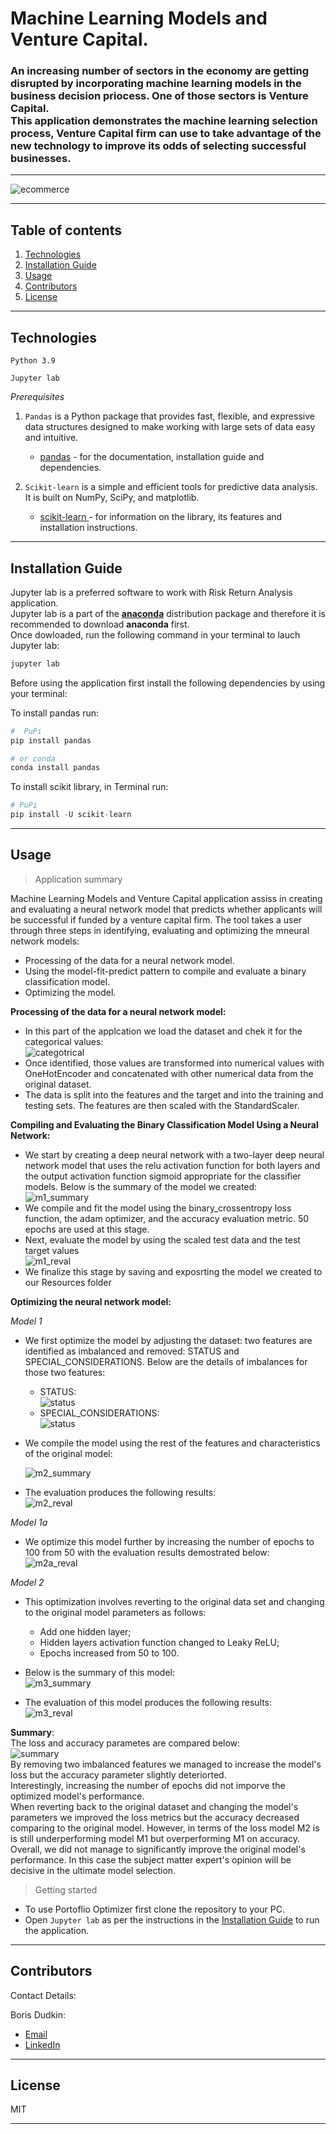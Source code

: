 # Machine Learning Models and Venture Capital.

### An increasing number of sectors in the economy are getting disrupted by incorporating machine learning models in the business decision priocess. One of those sectors is Venture Capital.<br/>This application demonstrates the machine learning selection process, Venture Capital firm can use to take advantage of the new technology to improve its odds of selecting successful businesses.

---

![ecommerce](Images/neural.jpg)

---

## Table of contents

1. [Technologies](#technologies)
2. [Installation Guide](#installation-guide)
3. [Usage](#usage)
4. [Contributors](#contributors)
5. [License](#license)

---

## Technologies

`Python 3.9`

`Jupyter lab`

_Prerequisites_

1. `Pandas` is a Python package that provides fast, flexible, and expressive data structures designed to make working with large sets of data easy and intuitive.

   - [pandas](https://github.com/pandas-dev/pandas) - for the documentation, installation guide and dependencies.

2. `Scikit-learn` is a simple and efficient tools for predictive data analysis. It is built on NumPy, SciPy, and matplotlib.

   - [scikit-learn ](https://scikit-learn.org/stable/) - for information on the library, its features and installation instructions.<br/>

---

## Installation Guide

Jupyter lab is a preferred software to work with Risk Return Analysis application.<br/> Jupyter lab is a part of the **[anaconda](https://www.anaconda.com/)** distribution package and therefore it is recommended to download **anaconda** first.<br/> Once dowloaded, run the following command in your terminal to lauch Jupyter lab:

```python
jupyter lab
```

Before using the application first install the following dependencies by using your terminal:

To install pandas run:

```python
#  PuPi
pip install pandas
```

```python
# or conda
conda install pandas
```

To install scikit library, in Terminal run:

```python
# PuPi
pip install -U scikit-learn
```

---

## Usage

> Application summary<br/>

Machine Learning Models and Venture Capital application assiss in creating and evaluating a neural network model that predicts whether applicants will be successful if funded by a venture capital firm. The tool takes a user through three steps in identifying, evaluating and optimizing the mneural network models:<br/>

- Processing of the data for a neural network model.
- Using the model-fit-predict pattern to compile and evaluate a binary classification model.
- Optimizing the model.

**Processing of the data for a neural network model:**<br/>

- In this part of the applcation we load the dataset and chek it for the categorical values: <br/>
  ![categotrical](Images/CategoricalPNG.PNG)<br/>
- Once identified, those values are transformed into numerical values with OneHotEncoder and concatenated with other numerical data from the original dataset.
- The data is split into the features and the target and into the training and testing sets. The features are then scaled with the StandardScaler.

**Compiling and Evaluating the Binary Classification Model Using a Neural Network:**<br/>

- We start by creating a deep neural network with a two-layer deep neural network model that uses the relu activation function for both layers and the output activation function sigmoid appropriate for the classifier models. Below is the summary of the model we created:<br/>
  ![m1_summary](Images/m1_summary.PNG)<br/>
- We compile and fit the model using the binary_crossentropy loss function, the adam optimizer, and the accuracy evaluation metric. 50 epochs are used at this stage.<br/>
- Next, evaluate the model by using the scaled test data and the test target values <br/>
  ![m1_reval](Images/M1_eval.PNG)<br/>
- We finalize this stage by saving and exposrting the model we created to our Resources folder <br/>

**Optimizing the neural network model:**<br/>

_Model 1_<br/>

- We first optimize the model by adjusting the dataset: two features are identified as imbalanced and removed: STATUS and SPECIAL_CONSIDERATIONS. Below are the details of imbalances for those two features:

  - STATUS:<br/>
    ![status](Images/status.PNG)<br/>
  - SPECIAL_CONSIDERATIONS:<br/>
    ![status](Images/Considerations.PNG)<br/>

- We compile the model using the rest of the features and characteristics of the original model:

  ![m2_summary](Images/m2_summary.PNG)<br/>

- The evaluation produces the following results:<br/>
  ![m2_reval](Images/M2_eval.PNG)<br/>

_Model 1a_

- We optimize this model further by increasing the number of epochs to 100 from 50 with the evaluation results demostrated below:<br/>
  ![m2a_reval](Images/M2a_eval.PNG)<br/>

_Model 2_

- This optimization involves reverting to the original data set and changing to the original model parameters as follows:<br/>
  - Add one hidden layer;
  - Hidden layers activation function changed to Leaky ReLU;
  - Epochs increased from 50 to 100.<br/>
- Below is the summary of this model:<br/>
  ![m3_summary](Images/m3_summary.PNG)<br/>

- The evaluation of this model produces the following results:<br/>
  ![m3_reval](Images/M3_100_eval.PNG)<br/>

**Summary**:<br/>
The loss and accuracy parametes are compared below:<br/>
![summary](Images/Summary.PNG)<br/>
By removing two imbalanced features we managed to increase the model's loss but the accuracy parameter slightly deteriorted.<br/> Interestingly, increasing the number of epochs did not imporve the optimized model's performance.<br/>
When reverting back to the original dataset and changing the model's parameters we improved the loss metrics but the accuracy decreased comparing to the original model. However, in terms of the loss model M2 is is still underperforming model M1 but overperforming M1 on accuracy.<br/>
Overall, we did not manage to significantly improve the original model's performance. In this case the subject matter expert's opinion will be decisive in the ultimate model selection.<br/>

> Getting started<br/>

- To use Portoflio Optimizer first clone the repository to your PC.<br/>
- Open `Jupyter lab` as per the instructions in the [Installation Guide](#installation-guide) to run the application.<br/>

---

## Contributors

Contact Details:

Boris Dudkin:

- [Email](boris.dudkin@gmail.com)
- [LinkedIn](www.linkedin.com/in/Boris-Dudkin)

---

## License

MIT

---

